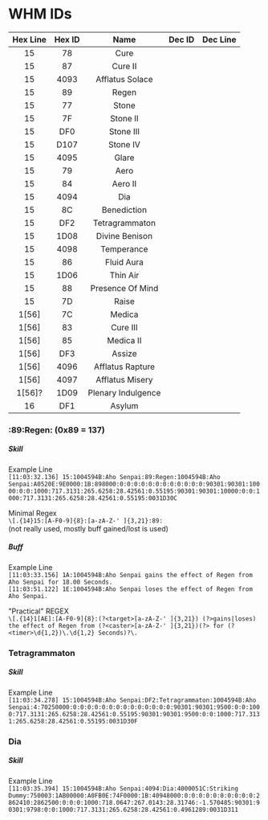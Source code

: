 # WHM IDs

Hex Line | Hex ID | Name | Dec ID | Dec Line
:---:|:---:|:---:|:---:|:---:
15|78|Cure  
15|87|Cure II
15|4093|Afflatus Solace
15|89|Regen
15|77|Stone
15|7F|Stone II
15|DF0|Stone III
15|D107|Stone IV
15|4095|Glare
15|79|Aero  
15|84|Aero II  
15|4094|Dia
15|8C|Benediction
15|DF2|Tetragrammaton  
15|1D08|Divine Benison  
15|4098|Temperance  
15|86|Fluid Aura  
15|1D06|Thin Air
15|88|Presence Of Mind 
15|7D|Raise 
1[56]|7C|Medica  
1[56]|83|Cure III  
1[56]|85|Medica II  
1[56]|DF3|Assize  
1[56]|4096|Afflatus Rapture
1[56]|4097|Afflatus Misery
1[56]?|1D09|Plenary Indulgence
16|DF1|Asylum  



### :89:Regen: (0x89 = 137)

##### Skill

Example Line  
`[11:03:32.136] 15:1004594B:Aho Senpai:89:Regen:1004594B:Aho Senpai:A0520E:9E0000:1B:898000:0:0:0:0:0:0:0:0:0:0:0:0:90301:90301:10000:0:0:1000:717.3131:265.6258:28.42561:0.55195:90301:90301:10000:0:0:1000:717.3131:265.6258:28.42561:0.55195:0031D30C`

Minimal Regex  
`\[.{14}15:[A-F0-9]{8}:[a-zA-Z-' ]{3,21}:89:`  
(not really used, mostly buff gained/lost is used)

##### Buff

Example Line  
`[11:03:33.156] 1A:1004594B:Aho Senpai gains the effect of Regen from Aho Senpai for 18.00 Seconds.`  
`[11:03:51.122] 1E:1004594B:Aho Senpai loses the effect of Regen from Aho Senpai.`

"Practical" REGEX  
`\[.{14}1[AE]:[A-F0-9]{8}:(?<target>[a-zA-Z-' ]{3,21}) (?>gains|loses) the effect of Regen from (?<caster>[a-zA-Z-' ]{3,21})(?> for (?<timer>\d{1,2})\.\d{1,2} Seconds)?\.`  

### Tetragrammaton

##### Skill

Example Line  
`[11:03:34.278] 15:1004594B:Aho Senpai:DF2:Tetragrammaton:1004594B:Aho Senpai:4:70250000:0:0:0:0:0:0:0:0:0:0:0:0:0:0:90301:90301:9500:0:0:1000:717.3131:265.6258:28.42561:0.55195:90301:90301:9500:0:0:1000:717.3131:265.6258:28.42561:0.55195:0031D30F`

### Dia

##### Skill

Example Line  
`[11:03:35.394] 15:1004594B:Aho Senpai:4094:Dia:4000051C:Striking Dummy:750003:1AB00000:A0FB0E:74F0000:1B:40948000:0:0:0:0:0:0:0:0:0:0:2862410:2862500:0:0:0:1000:718.0647:267.0143:28.31746:-1.570485:90301:90301:9798:0:0:1000:717.3131:265.6258:28.42561:0.4961289:0031D311`

